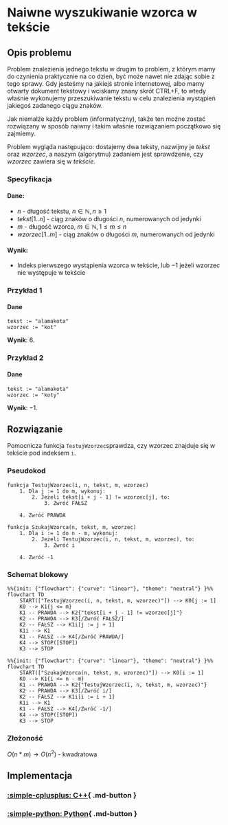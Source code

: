 # Naiwne wyszukiwanie wzorca w tekście

## Opis problemu

Problem znalezienia jednego tekstu w drugim to problem, z którym mamy do czynienia praktycznie na co dzień, być może nawet nie zdając sobie z tego sprawy. Gdy jesteśmy na jakiejś stronie internetowej, albo mamy otwarty dokument tekstowy i wciskamy znany skrót CTRL+F, to wtedy właśnie wykonujemy przeszukiwanie tekstu w celu znalezienia wystąpień jakiegoś zadanego ciągu znaków.

Jak niemalże każdy problem (informatyczny), także ten możne zostać rozwiązany w sposób naiwny i takim właśnie rozwiązaniem początkowo się zajmiemy.

Problem wygląda następująco: dostajemy dwa teksty, nazwijmy je _tekst_ oraz _wzorzec_, a naszym (algorytmu) zadaniem jest sprawdzenie, czy _wzorzec_ zawiera się w _tekście_.&#x20;

### Specyfikacja

#### Dane:

* $n$ - długość tekstu, $n\in\mathbb{N}, n\geq1$&#x20;
* $tekst[1..n]$ - ciąg znaków o długości $n$, numerowanych od jedynki&#x20;
* $m$ - długość wzorca,  $m\in\mathbb{N}, 1\leq m\leq n$
* $wzorzec[1..m]$ - ciąg znaków o długości $m$, numerowanych od jedynki&#x20;

#### Wynik:

* Indeks pierwszego wystąpienia wzorca w tekście, lub $-1$ jeżeli wzorzec nie występuje w tekście

### Przykład 1

#### Dane

```
tekst := "alamakota"
wzorzec := "kot"
```

**Wynik**: $6$.

### Przykład 2

#### Dane

```
tekst := "alamakota"
wzorzec := "koty"
```

**Wynik**: $-1$.

## Rozwiązanie

Pomocnicza funkcja `TestujWzorzec`sprawdza, czy wzorzec znajduje się w tekście pod indeksem `i`.

### Pseudokod

```
funkcja TestujWzorzec(i, n, tekst, m, wzorzec)
    1. Dla j := 1 do m, wykonuj:
        2. Jeżeli tekst[i + j - 1] != wzorzec[j], to:
            3. Zwróć FAŁSZ
        
    4. Zwróć PRAWDA
```

```
funkcja SzukajWzorca(n, tekst, m, wzorzec)
    1. Dla i := 1 do n - m, wykonuj:
        2. Jeżeli TestujWzorzec(i, n, tekst, m, wzorzec), to:
            3. Zwróć i
        
    4. Zwróć -1
```

### Schemat blokowy

```mermaid
%%{init: {"flowchart": {"curve": "linear"}, "theme": "neutral"} }%%
flowchart TD
    START(["TestujWzorzec(i, n, tekst, m, wzorzec)"]) --> K0[j := 1]
    K0 --> K1{j <= m}
    K1 -- PRAWDA --> K2{"tekst[i + j - 1] != wzorzec[j]"}
    K2 -- PRAWDA --> K3[/Zwróć FAŁSZ/]
    K2 -- FAŁSZ --> K1i[j := j + 1]
    K1i --> K1
    K1 -- FAŁSZ --> K4[/Zwróć PRAWDA/]
    K4 --> STOP([STOP])
    K3 --> STOP
```

```mermaid
%%{init: {"flowchart": {"curve": "linear"}, "theme": "neutral"} }%%
flowchart TD
    START(["SzukajWzorca(n, tekst, m, wzorzec)"]) --> K0[i := 1]
    K0 --> K1{i <= n - m}
    K1 -- PRAWDA --> K2{"TestujWzorzec(i, n, tekst, m, wzorzec)"}
    K2 -- PRAWDA --> K3[/Zwróć i/]
    K2 -- FAŁSZ --> K1i[i := i + 1]
    K1i --> K1
    K1 -- FAŁSZ --> K4[/Zwróć -1/]
    K4 --> STOP([STOP])
    K3 --> STOP
```

### Złożoność

$O(n*m)\to O(n^2)$ - kwadratowa

## Implementacja

### [:simple-cplusplus: C++](../../programming/c++/algorithms/text/naive-substring-search.md){ .md-button }

### [:simple-python: Python](../../programming/python/algorithms/text/naive-substring-search.md){ .md-button }
